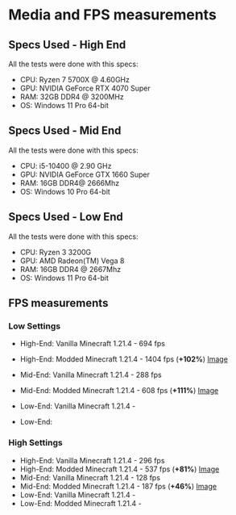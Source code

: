 # Media and FPS measurements

## Specs Used - High End

All the tests were done with this specs:

- CPU: Ryzen 7 5700X @ 4.60GHz
- GPU: NVIDIA GeForce RTX 4070 Super
- RAM: 32GB DDR4 @ 3200MHz
- OS: Windows 11 Pro 64-bit

## Specs Used - Mid End

All the tests were done with this specs:

- CPU: i5-10400 @ 2.90 GHz
- GPU: NVIDIA GeForce GTX 1660 Super
- RAM: 16GB DDR4@ 2666Mhz
- OS: Windows 10 Pro 64-bit

## Specs Used - Low End

All the tests were done with this specs:

- CPU: Ryzen 3 3200G
- GPU: AMD Radeon(TM) Vega 8
- RAM: 16GB DDR4 @ 2667Mhz
- OS: Windows 11 Pro 64-bit

## FPS measurements

### Low Settings

- High-End: Vanilla Minecraft 1.21.4 - 694 fps 
- High-End: Modded Minecraft 1.21.4 - 1404 fps (**+102%**)
[Image](./Low_HighEnd.jpg)
- Mid-End: Vanilla Minecraft 1.21.4 - 288 fps 
- Mid-End: Modded Minecraft 1.21.4 - 608 fps (**+111%**)
[Image](./Low_MidEnd.png)

- Low-End: Vanilla Minecraft 1.21.4 -
- Low-End:

### High Settings

- High-End: Vanilla Minecraft 1.21.4 - 296 fps
- High-End: Modded Minecraft 1.21.4 - 537 fps (**+81%**)
  [Image](./High_HighEnd.jpg)
- Mid-End: Vanilla Minecraft 1.21.4 - 128 fps
- Mid-End: Modded Minecraft 1.21.4 - 187 fps (**+46%**)
  [Image](./High_MidEnd.png)
- Low-End: Vanilla Minecraft 1.21.4 -
- Low-End: Modded Minecraft 1.21.4 -



